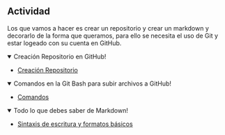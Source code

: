 
## Actividad

Los que vamos a hacer es crear un repositorio y crear un markdown y decorarlo de la forma que queramos, para ello se necesita el uso de Git y estar logeado con su cuenta en GitHub.

<details open>
<summary>Creación Repositorio en GitHub!</summary>

- [Creación Repositorio](./crearRepo.md)

</details>

<details open>
<summary>Comandos en la Git Bash para subir archivos a GitHub!</summary>

- [Comandos](./comandos.md)

</details>

<details open>
<summary>Todo lo que debes saber de Markdown!</summary>

- [Sintaxis de escritura y formatos básicos](./markdown.md)

</details>